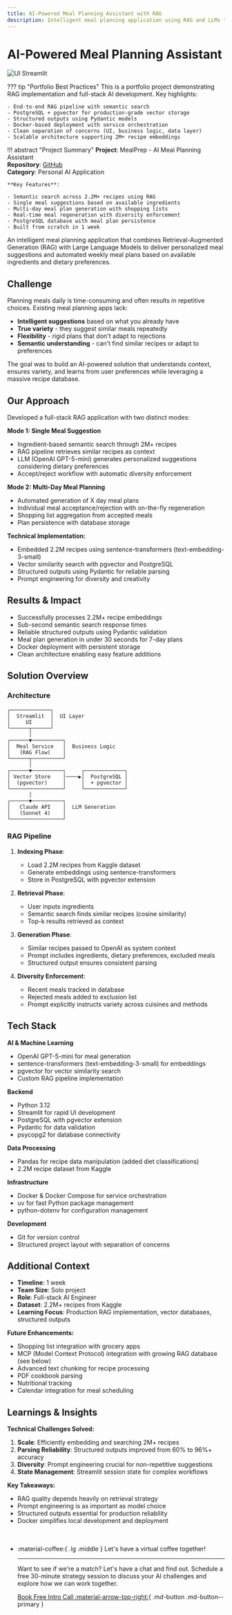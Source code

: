 ```yaml
---
title: AI-Powered Meal Planning Assistant with RAG
description: Intelligent meal planning application using RAG and LLMs to suggest personalized meals and generate weekly plans from 2M+ recipes
---
```


# AI-Powered Meal Planning Assistant
![UI Streamlit](../../assets/ai_meal_planner.png)

??? tip "Portfolio Best Practices"
    This is a portfolio project demonstrating RAG implementation and full-stack AI development. Key highlights:
    
    - End-to-end RAG pipeline with semantic search
    - PostgreSQL + pgvector for production-grade vector storage
    - Structured outputs using Pydantic models
    - Docker-based deployment with service orchestration
    - Clean separation of concerns (UI, business logic, data layer)
    - Scalable architecture supporting 2M+ recipe embeddings

!!! abstract "Project Summary"
    **Project**: MealPrep - AI Meal Planning Assistant  
    **Repository**: [GitHub](https://github.com/KSchachmatov/mealprep)  
    **Category**: Personal AI Application  
    
    **Key Features**:
    
    - Semantic search across 2.2M+ recipes using RAG
    - Single meal suggestions based on available ingredients
    - Multi-day meal plan generation with shopping lists
    - Real-time meal regeneration with diversity enforcement
    - PostgreSQL database with meal plan persistence
    - Built from scratch in 1 week

An intelligent meal planning application that combines Retrieval-Augmented Generation (RAG) with Large Language Models to deliver personalized meal suggestions and automated weekly meal plans based on available ingredients and dietary preferences.

## Challenge

Planning meals daily is time-consuming and often results in repetitive choices. Existing meal planning apps lack:

- **Intelligent suggestions** based on what you already have
- **True variety** - they suggest similar meals repeatedly
- **Flexibility** - rigid plans that don't adapt to rejections
- **Semantic understanding** - can't find similar recipes or adapt to preferences

The goal was to build an AI-powered solution that understands context, ensures variety, and learns from user preferences while leveraging a massive recipe database.

## Our Approach

Developed a full-stack RAG application with two distinct modes:

**Mode 1: Single Meal Suggestion**
- Ingredient-based semantic search through 2M+ recipes
- RAG pipeline retrieves similar recipes as context
- LLM (OpenAI GPT-5-mini) generates personalized suggestions considering dietary preferences
- Accept/reject workflow with automatic diversity enforcement

**Mode 2: Multi-Day Meal Planning**
- Automated generation of X day meal plans
- Individual meal acceptance/rejection with on-the-fly regeneration
- Shopping list aggregation from accepted meals
- Plan persistence with database storage

**Technical Implementation:**
- Embedded 2.2M recipes using sentence-transformers (text-embedding-3-small)
- Vector similarity search with pgvector and PostgreSQL
- Structured outputs using Pydantic for reliable parsing
- Prompt engineering for diversity and creativity

## Results & Impact

- Successfully processes 2.2M+ recipe embeddings
- Sub-second semantic search response times
- Reliable structured outputs using Pydantic validation
- Meal plan generation in under 30 seconds for 7-day plans
- Docker deployment with persistent storage
- Clean architecture enabling easy feature additions

## Solution Overview

### Architecture

```
┌─────────────┐
│  Streamlit  │  UI Layer
│     UI      │
└──────┬──────┘
       │
┌──────▼──────────┐
│  Meal Service   │  Business Logic
│   (RAG Flow)    │
└──────┬──────────┘
       │
┌──────▼──────────┐     ┌─────────────┐
│ Vector Store    │────▶│  PostgreSQL │
│  (pgvector)     │     │  + pgvector │
└─────────────────┘     └─────────────┘
       │
┌──────▼──────────┐
│   Claude API    │  LLM Generation
│   (Sonnet 4)    │
└─────────────────┘
```

### RAG Pipeline

1. **Indexing Phase**:
   - Load 2.2M recipes from Kaggle dataset
   - Generate embeddings using sentence-transformers
   - Store in PostgreSQL with pgvector extension

2. **Retrieval Phase**:
   - User inputs ingredients
   - Semantic search finds similar recipes (cosine similarity)
   - Top-k results retrieved as context

3. **Generation Phase**:
   - Similar recipes passed to OpenAI as system context
   - Prompt includes ingredients, dietary preferences, excluded meals
   - Structured output ensures consistent parsing

4. **Diversity Enforcement**:
   - Recent meals tracked in database
   - Rejected meals added to exclusion list
   - Prompt explicitly instructs variety across cuisines and methods

## Tech Stack

**AI & Machine Learning**
- OpenAI GPT-5-mini for meal generation
- sentence-transformers (text-embedding-3-small) for embeddings
- pgvector for vector similarity search
- Custom RAG pipeline implementation

**Backend**
- Python 3.12
- Streamlit for rapid UI development
- PostgreSQL with pgvector extension
- Pydantic for data validation
- psycopg2 for database connectivity

**Data Processing**
- Pandas for recipe data manipulation (added diet classifications)
- 2.2M recipe dataset from Kaggle

**Infrastructure**
- Docker & Docker Compose for service orchestration
- uv for fast Python package management
- python-dotenv for configuration management

**Development**
- Git for version control
- Structured project layout with separation of concerns

## Additional Context

- **Timeline**: 1 week
- **Team Size**: Solo project
- **Role**: Full-stack AI Engineer
- **Dataset**: 2.2M+ recipes from Kaggle
- **Learning Focus**: Production RAG implementation, vector databases, structured outputs

**Future Enhancements:**
- Shopping list integration with grocery apps
- MCP (Model Context Protocol) integration with growing RAG database (see below)
- Advanced text chunking for recipe processing
- PDF cookbook parsing
- Nutritional tracking
- Calendar integration for meal scheduling

## Learnings & Insights

**Technical Challenges Solved:**
1. **Scale**: Efficiently embedding and searching 2M+ recipes
2. **Parsing Reliability**: Structured outputs improved from 60% to 96%+ accuracy
3. **Diversity**: Prompt engineering crucial for non-repetitive suggestions
4. **State Management**: Streamlit session state for complex workflows

**Key Takeaways:**
- RAG quality depends heavily on retrieval strategy
- Prompt engineering is as important as model choice
- Structured outputs essential for production reliability
- Docker simplifies local development and deployment

<div class="grid cards" style="margin-top: 3rem" markdown>

-   :material-coffee:{ .lg .middle } Let's have a virtual coffee together!

    ---
    
    Want to see if we're a match? Let's have a chat and find out. Schedule a free 30-minute strategy session to discuss your AI challenges and explore how we can work together.

    [Book Free Intro Call :material-arrow-top-right:](https://calendly.com/kate-data/introduction-call){ .md-button .md-button--primary }

</div>